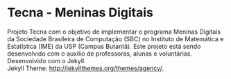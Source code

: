Tecna - Meninas Digitais
====================

Projeto Tecna com o objetivo de implementar o programa Meninas Digitais da Sociedade Brasileira de Computação (SBC) no Instituto de Matemática e Estatística (IME) da USP (Campus Butantã). Este projeto está sendo desenvolvido com o auxílio de professoras, alunas e voluntárias.\
Desenvolvido com o Jekyll.\
Jekyll Theme: http://jekyllthemes.org/themes/agency/.

